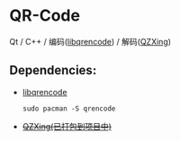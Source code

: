 # QR-Code
Qt / C++ / 编码(<a href="https://github.com/fukuchi/libqrencode">libqrencode</a>) / 解码(<a href="https://github.com/ftylitak/qzxing">QZXing</a>)



## Dependencies:

- <a href="https://github.com/fukuchi/libqrencode">libqrencode</a>

  ```sudo pacman -S qrencode```

- <a href="https://github.com/ftylitak/qzxing">~~QZXing(已打包到项目中)~~</a>


